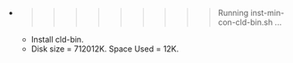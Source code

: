 * >>>>>>>>> Running inst-min-con-cld-bin.sh ...
  * Install cld-bin.
  * Disk size = 712012K. Space Used = 12K.
